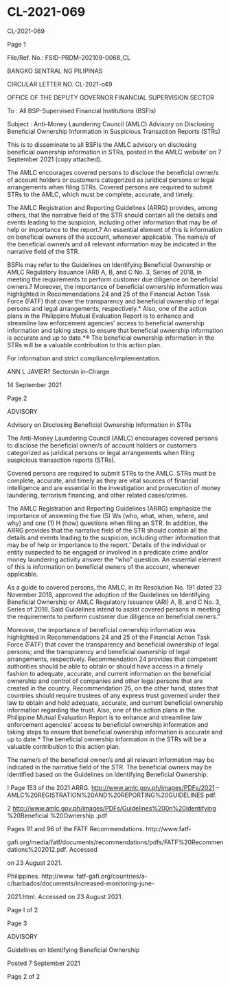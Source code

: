 # CL-2021-069

CL-2021-069

Page 1

File/Ref. No.: FSID-PRDM-202109-0068_CL

BANGKO SENTRAL NG PILIPINAS

CIRCULAR LETTER NO. CL-2021-o¢9

OFFICE OF THE DEPUTY GOVERNOR FINANCIAL SUPERVISION SECTOR

To : All BSP-Supervised Financial Institutions (BSFIs)

Subject : Anti-Money Laundering Council (AMLC) Advisory on Disclosing Beneficial Ownership Information in Suspicious Transaction Reports (STRs)

This is to disseminate to all BSFIs the AMLC advisory on disclosing beneficial ownership information in STRs, posted in the AMLC website’ on 7 September 2021 (copy attached).

The AMLC encourages covered persons to disclose the beneficial owner/s of account holders or customers categorized as juridical persons or legal arrangements when filing STRs. Covered persons are required to submit STRs to the AMLC, which must be complete, accurate, and timely.

The AMLC Registration and Reporting Guidelines (ARRG) provides, among others, that the narrative field of the STR should contain all the details and events leading to the suspicion, including other information that may be of help or importance to the report.? An essential element of this is information on beneficial owners of the account, whenever applicable. The name/s of the beneficial owner/s and all relevant information may be indicated in the narrative field of the STR.

BSFls may refer to the Guidelines on Identifying Beneficial Ownership or AMLC Regulatory Issuance (ARI) A, B, and C No. 3, Series of 2018, in meeting the requirements to perform customer due diligence on beneficial owners.? Moreover, the importance of beneficial ownership information was highlighted in Recommendations 24 and 25 of the Financial Action Task Force (FATF) that cover the transparency and beneficial ownership of legal persons and legal arrangements, respectively.* Also, one of the action plans in the Philippine Mutual Evaluation Report is to enhance and streamline law enforcement agencies’ access to beneficial ownership information and taking steps to ensure that beneficial ownership information is accurate and up to date.*® The beneficial ownership information in the STRs will be a valuable contribution to this action plan.

For information and strict compliance/implementation. 

ANN L JAVIER? Sectorsin in-Clrarge

14 September 2021

Page 2

ADVISORY

Advisory on Disclosing Beneficial Ownership Information in STRs

The Anti-Money Laundering Council (AMLC) encourages covered persons to disclose the beneficial owner/s of account holders or customers categorized as juridical persons or legal arrangements when filing suspicious transaction reports (STRs).

Covered persons are required to submit STRs to the AMLC. STRs must be complete, accurate, and timely as they are vital sources of financial intelligence and are essential in the investigation and prosecution of money laundering, terrorism financing, and other related cases/crimes.

The AMLC Registration and Reporting Guidelines (ARRG) emphasize the importance of answering the five (5) Ws (who, what, when, where, and why) and one (1) H (how) questions when filing an STR. In addition, the ARRG provides that the narrative field of the STR should contain all the details and events leading to the suspicion, including other information that may be of help or importance to the report.’ Details of the individual or entity suspected to be engaged or involved in a predicate crime and/or money laundering activity answer the “who” question. An essential element of this is information on beneficial owners of the account, whenever applicable.

As a guide to covered persons, the AMLC, in its Resolution No. 191 dated 23 November 2018, approved the adoption of the Guidelines on Identifying Beneficial Ownership or AMLC Regulatory Issuance (ARI) A, B, and C No. 3, Series of 2018. Said Guidelines intend to assist covered persons in meeting the requirements to perform customer due diligence on beneficial owners.”

Moreover, the importance of beneficial ownership information was highlighted in Recommendations 24 and 25 of the Financial Action Task Force (FATF) that cover the transparency and beneficial ownership of legal persons; and the transparency and beneficial ownership of legal arrangements, respectively. Recommendation 24 provides that competent authorities should be able to obtain or should have access in a timely fashion to adequate, accurate, and current information on the beneficial ownership and control of companies and other legal persons that are created in the country. Recommendation 25, on the other hand, states that countries should require trustees of any express trust governed under their law to obtain and hold adequate, accurate, and current beneficial ownership information regarding the trust. Also, one of the action plans in the Philippine Mutual Evaluation Report is to enhance and streamline law enforcement agencies’ access to beneficial ownership information and taking steps to ensure that beneficial ownership information is accurate and up to date.* The beneficial ownership information in the STRs will be a valuable contribution to this action plan.

The name/s of the beneficial owner/s and all relevant information may be indicated in the narrative field of the STR. The beneficial owners may be identified based on the Guidelines on Identifying Beneficial Ownership.

! Page 153 of the 2021 ARRG. http://www.amlc.gov.ph/images/PDFs/2021 - AMLC%20REGISTRATION%20AND%20REPORTING%20GUIDELINES pdf.

2 http://www.amlc.gov.ph/images/PDFs/Guidelines%200n%20Identifying %20Beneficial %20Ownership .pdf

Pages 91 and 96 of the FATF Recommendations. http://www.fatf-

gafi.org/media/fatf/documents/recommendations/pdfs/FATF%20Recommendations%202012.pdf. Accessed

on 23 August 2021.

Philippines. http://www. fatf-gafi.org/countries/a-c/barbados/documents/increased-monitoring-june-

2021.html. Accessed on 23 August 2021.

Page I of 2

Page 3

ADVISORY

Guidelines on Identifying Beneficial Ownership

Posted 7 September 2021

Page 2 of 2